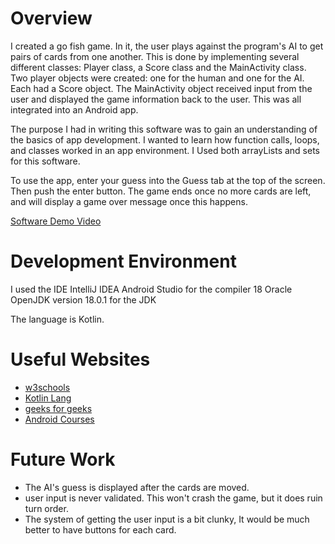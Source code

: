 # Overview


I created a go fish game. In it, the user plays against the program's 
AI to get pairs of cards from one another. This is done by implementing several different classes: 
Player class, a Score class and the MainActivity class. 
Two player objects were created: one for the human and one for the AI. Each had a Score object. 
The MainActivity object received input from the user and displayed the game information back to the user.
This was all integrated into an Android app.

The purpose I had in writing this software was to gain an understanding of the basics of app development. 
I wanted to learn how function calls, loops, and classes worked in an app environment. I Used both arrayLists and sets for this software.

To use the app, enter your guess into the Guess tab at the top of the screen. Then push the enter button.
The game ends once no more cards are left, and will display a game over message once this happens.


[Software Demo Video](https://youtu.be/9kr-KJExaw8)

# Development Environment

I used the IDE IntelliJ IDEA Android Studio for the compiler
18 Oracle OpenJDK version 18.0.1 for the JDK


The language is Kotlin.

# Useful Websites

* [w3schools](https://www.w3schools.com/kotlin)
* [Kotlin Lang](https://kotlinlang.org)
* [geeks for geeks](https://www.geeksforgeeks.org)
* [Android Courses ](https://developer.android.com/courses/)

# Future Work

* The AI's guess is displayed after the cards are moved.
* user input is never validated. This won't crash the game, but it 
    does ruin turn order.
* The system of getting the user input is a bit clunky, It would be much better to have buttons for each card.